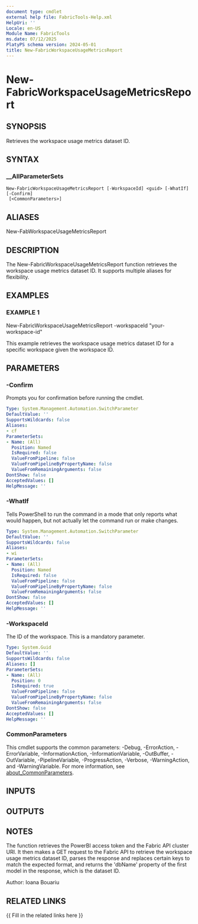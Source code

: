 ```yaml
---
document type: cmdlet
external help file: FabricTools-Help.xml
HelpUri: ''
Locale: en-US
Module Name: FabricTools
ms.date: 07/12/2025
PlatyPS schema version: 2024-05-01
title: New-FabricWorkspaceUsageMetricsReport
---
```


# New-FabricWorkspaceUsageMetricsReport

## SYNOPSIS

Retrieves the workspace usage metrics dataset ID.

## SYNTAX

### __AllParameterSets

```
New-FabricWorkspaceUsageMetricsReport [-WorkspaceId] <guid> [-WhatIf] [-Confirm]
 [<CommonParameters>]
```

## ALIASES

New-FabWorkspaceUsageMetricsReport

## DESCRIPTION

The New-FabricWorkspaceUsageMetricsReport function retrieves the workspace usage metrics dataset ID.
It supports multiple aliases for flexibility.

## EXAMPLES

### EXAMPLE 1

New-FabricWorkspaceUsageMetricsReport -workspaceId "your-workspace-id"

This example retrieves the workspace usage metrics dataset ID for a specific workspace given the workspace ID.

## PARAMETERS

### -Confirm

Prompts you for confirmation before running the cmdlet.

```yaml
Type: System.Management.Automation.SwitchParameter
DefaultValue: ''
SupportsWildcards: false
Aliases:
- cf
ParameterSets:
- Name: (All)
  Position: Named
  IsRequired: false
  ValueFromPipeline: false
  ValueFromPipelineByPropertyName: false
  ValueFromRemainingArguments: false
DontShow: false
AcceptedValues: []
HelpMessage: ''
```

### -WhatIf

Tells PowerShell to run the command in a mode that only reports what would happen, but not actually let the command run or make changes.

```yaml
Type: System.Management.Automation.SwitchParameter
DefaultValue: ''
SupportsWildcards: false
Aliases:
- wi
ParameterSets:
- Name: (All)
  Position: Named
  IsRequired: false
  ValueFromPipeline: false
  ValueFromPipelineByPropertyName: false
  ValueFromRemainingArguments: false
DontShow: false
AcceptedValues: []
HelpMessage: ''
```

### -WorkspaceId

The ID of the workspace.
This is a mandatory parameter.

```yaml
Type: System.Guid
DefaultValue: ''
SupportsWildcards: false
Aliases: []
ParameterSets:
- Name: (All)
  Position: 0
  IsRequired: true
  ValueFromPipeline: false
  ValueFromPipelineByPropertyName: false
  ValueFromRemainingArguments: false
DontShow: false
AcceptedValues: []
HelpMessage: ''
```

### CommonParameters

This cmdlet supports the common parameters: -Debug, -ErrorAction, -ErrorVariable,
-InformationAction, -InformationVariable, -OutBuffer, -OutVariable, -PipelineVariable,
-ProgressAction, -Verbose, -WarningAction, and -WarningVariable. For more information, see
[about_CommonParameters](https://go.microsoft.com/fwlink/?LinkID=113216).

## INPUTS

## OUTPUTS

## NOTES

The function retrieves the PowerBI access token and the Fabric API cluster URI.
It then makes a GET request to the Fabric API to retrieve the workspace usage metrics dataset ID, parses the response and replaces certain keys to match the expected format, and returns the 'dbName' property of the first model in the response, which is the dataset ID.

Author: Ioana Bouariu

## RELATED LINKS

{{ Fill in the related links here }}

